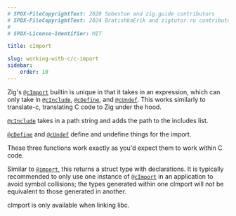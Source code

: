 ```yaml
---
# SPDX-FileCopyrightText: 2020 Sobeston and zig.guide contributors
# SPDX-FileCopyrightText: 2024 BratishkaErik and zigtutor.ru contributors
#
# SPDX-License-Identifier: MIT

title: cImport

slug: working-with-c/c-import
sidebar:
    order: 10
---
```


Zig's [`@cImport`](https://ziglang.org/documentation/master/#cImport) builtin is
unique in that it takes in an expression, which can only take in
[`@cInclude`](https://ziglang.org/documentation/master/#cInclude),
[`@cDefine`](https://ziglang.org/documentation/master/#cDefine), and
[`@cUndef`](https://ziglang.org/documentation/master/#cUndef). This works
similarly to translate-c, translating C code to Zig under the hood.

[`@cInclude`](https://ziglang.org/documentation/master/#cInclude) takes in a
path string and adds the path to the includes list.

[`@cDefine`](https://ziglang.org/documentation/master/#cDefine) and
[`@cUndef`](https://ziglang.org/documentation/master/#cUndef) define and
undefine things for the import.

These three functions work exactly as you'd expect them to work within C code.

Similar to [`@import`](https://ziglang.org/documentation/master/#import), this
returns a struct type with declarations. It is typically recommended to only use
one instance of [`@cImport`](https://ziglang.org/documentation/master/#cImport)
in an application to avoid symbol collisions; the types generated within one
cImport will not be equivalent to those generated in another.

cImport is only available when linking libc.
